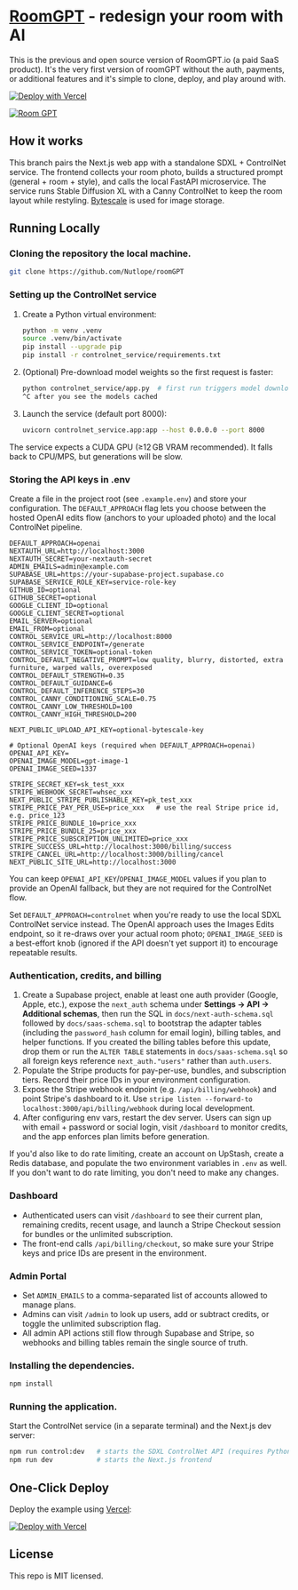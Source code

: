 # [RoomGPT](https://roomGPT.io) - redesign your room with AI

This is the previous and open source version of RoomGPT.io (a paid SaaS product). It's the very first version of roomGPT without the auth, payments, or additional features and it's simple to clone, deploy, and play around with.

[![Deploy with Vercel](https://vercel.com/button)](https://vercel.com/new/clone?repository-url=https://github.com/Nutlope/roomGPT&env=REPLICATE_API_KEY&project-name=room-GPT&repo-name=roomGPT)

[![Room GPT](./public/screenshot.png)](https://roomGPT.io)

## How it works

This branch pairs the Next.js web app with a standalone SDXL + ControlNet service. The frontend collects your room photo, builds a structured prompt (general + room + style), and calls the local FastAPI microservice. The service runs Stable Diffusion XL with a Canny ControlNet to keep the room layout while restyling. [Bytescale](https://www.bytescale.com/) is used for image storage.

## Running Locally

### Cloning the repository the local machine.

```bash
git clone https://github.com/Nutlope/roomGPT
```

### Setting up the ControlNet service

1. Create a Python virtual environment:

   ```bash
   python -m venv .venv
   source .venv/bin/activate
   pip install --upgrade pip
   pip install -r controlnet_service/requirements.txt
   ```

2. (Optional) Pre-download model weights so the first request is faster:

   ```bash
   python controlnet_service/app.py  # first run triggers model downloads
   ^C after you see the models cached
   ```

3. Launch the service (default port 8000):

   ```bash
   uvicorn controlnet_service.app:app --host 0.0.0.0 --port 8000
   ```

The service expects a CUDA GPU (≥12 GB VRAM recommended). It falls back to CPU/MPS, but generations will be slow.

### Storing the API keys in .env

Create a file in the project root (see `.example.env`) and store your configuration. The `DEFAULT_APPROACH` flag lets you choose between the hosted OpenAI edits flow (anchors to your uploaded photo) and the local ControlNet pipeline.

```
DEFAULT_APPROACH=openai
NEXTAUTH_URL=http://localhost:3000
NEXTAUTH_SECRET=your-nextauth-secret
ADMIN_EMAILS=admin@example.com
SUPABASE_URL=https://your-supabase-project.supabase.co
SUPABASE_SERVICE_ROLE_KEY=service-role-key
GITHUB_ID=optional
GITHUB_SECRET=optional
GOOGLE_CLIENT_ID=optional
GOOGLE_CLIENT_SECRET=optional
EMAIL_SERVER=optional
EMAIL_FROM=optional
CONTROL_SERVICE_URL=http://localhost:8000
CONTROL_SERVICE_ENDPOINT=/generate
CONTROL_SERVICE_TOKEN=optional-token
CONTROL_DEFAULT_NEGATIVE_PROMPT=low quality, blurry, distorted, extra furniture, warped walls, overexposed
CONTROL_DEFAULT_STRENGTH=0.35
CONTROL_DEFAULT_GUIDANCE=6
CONTROL_DEFAULT_INFERENCE_STEPS=30
CONTROL_CANNY_CONDITIONING_SCALE=0.75
CONTROL_CANNY_LOW_THRESHOLD=100
CONTROL_CANNY_HIGH_THRESHOLD=200

NEXT_PUBLIC_UPLOAD_API_KEY=optional-bytescale-key

# Optional OpenAI keys (required when DEFAULT_APPROACH=openai)
OPENAI_API_KEY=
OPENAI_IMAGE_MODEL=gpt-image-1
OPENAI_IMAGE_SEED=1337

STRIPE_SECRET_KEY=sk_test_xxx
STRIPE_WEBHOOK_SECRET=whsec_xxx
NEXT_PUBLIC_STRIPE_PUBLISHABLE_KEY=pk_test_xxx
STRIPE_PRICE_PAY_PER_USE=price_xxx   # use the real Stripe price id, e.g. price_123
STRIPE_PRICE_BUNDLE_10=price_xxx
STRIPE_PRICE_BUNDLE_25=price_xxx
STRIPE_PRICE_SUBSCRIPTION_UNLIMITED=price_xxx
STRIPE_SUCCESS_URL=http://localhost:3000/billing/success
STRIPE_CANCEL_URL=http://localhost:3000/billing/cancel
NEXT_PUBLIC_SITE_URL=http://localhost:3000
```

You can keep `OPENAI_API_KEY`/`OPENAI_IMAGE_MODEL` values if you plan to provide an OpenAI fallback, but they are not required for the ControlNet flow.

Set `DEFAULT_APPROACH=controlnet` when you're ready to use the local SDXL ControlNet service instead. The OpenAI approach uses the Images Edits endpoint, so it re-draws over your actual room photo; `OPENAI_IMAGE_SEED` is a best-effort knob (ignored if the API doesn't yet support it) to encourage repeatable results.

### Authentication, credits, and billing

1. Create a Supabase project, enable at least one auth provider (Google, Apple, etc.), expose the `next_auth` schema under **Settings → API → Additional schemas**, then run the SQL in `docs/next-auth-schema.sql` followed by `docs/saas-schema.sql` to bootstrap the adapter tables (including the `password_hash` column for email login), billing tables, and helper functions. If you created the billing tables before this update, drop them or run the `ALTER TABLE` statements in `docs/saas-schema.sql` so all foreign keys reference `next_auth."users"` rather than `auth.users`.
2. Populate the Stripe products for pay-per-use, bundles, and subscription tiers. Record their price IDs in your environment configuration.
3. Expose the Stripe webhook endpoint (e.g. `/api/billing/webhook`) and point Stripe's dashboard to it. Use `stripe listen --forward-to localhost:3000/api/billing/webhook` during local development.
4. After configuring env vars, restart the dev server. Users can sign up with email + password or social login, visit `/dashboard` to monitor credits, and the app enforces plan limits before generation.

If you'd also like to do rate limiting, create an account on UpStash, create a Redis database, and populate the two environment variables in `.env` as well. If you don't want to do rate limiting, you don't need to make any changes.

### Dashboard

- Authenticated users can visit `/dashboard` to see their current plan, remaining credits, recent usage, and launch a Stripe Checkout session for bundles or the unlimited subscription.
- The front-end calls `/api/billing/checkout`, so make sure your Stripe keys and price IDs are present in the environment.

### Admin Portal

- Set `ADMIN_EMAILS` to a comma-separated list of accounts allowed to manage plans.
- Admins can visit `/admin` to look up users, add or subtract credits, or toggle the unlimited subscription flag.
- All admin API actions still flow through Supabase and Stripe, so webhooks and billing tables remain the single source of truth.

### Installing the dependencies.

```bash
npm install
```

### Running the application.

Start the ControlNet service (in a separate terminal) and the Next.js dev server:

```bash
npm run control:dev   # starts the SDXL ControlNet API (requires Python env)
npm run dev           # starts the Next.js frontend
```

## One-Click Deploy

Deploy the example using [Vercel](https://vercel.com?utm_source=github&utm_medium=readme&utm_campaign=vercel-examples):

[![Deploy with Vercel](https://vercel.com/button)](https://vercel.com/new/clone?repository-url=https://github.com/Nutlope/roomGPT&env=REPLICATE_API_KEY&project-name=room-GPT&repo-name=roomGPT)

## License

This repo is MIT licensed.
